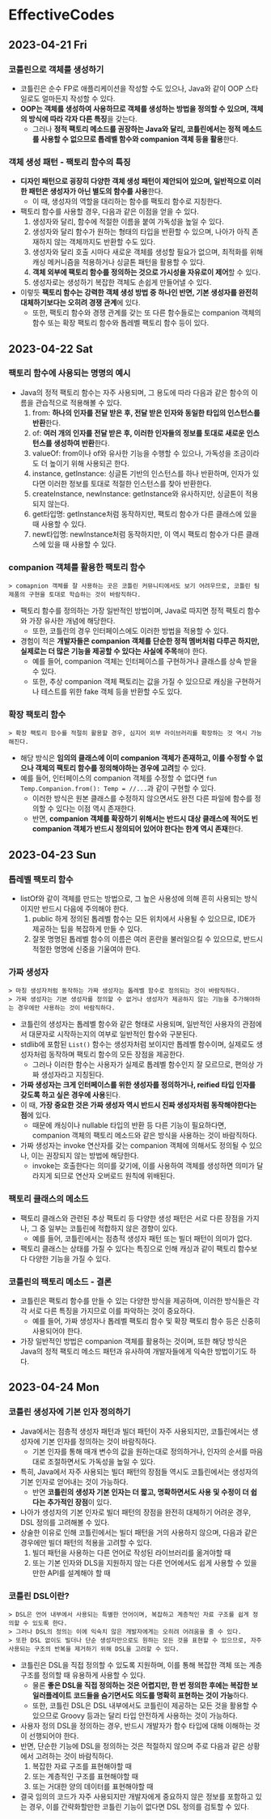 # EffectiveCodes
## 2023-04-21 Fri
### 코틀린으로 객체를 생성하기
* 코틀린은 순수 FP로 애플리케이션을 작성할 수도 있으나, Java와 같이 OOP 스타일로도 얼마든지 작성할 수 있다.
* **OOP는 객체를 생성하여 사용하므로 객체를 생성하는 방법을 정의할 수 있으며, 객체의 방식에 따라 각자 다른 특징**을 갖는다.
  * 그러나 **정적 팩토리 메소드를 권장하는 Java와 달리, 코틀린에서는 정적 메소드를 사용할 수 없으므로 톱레벨 함수와 companion 객체 등을 활용**한다.

### 객체 생성 패턴 - 팩토리 함수의 특징
* **디자인 패턴으로 굉장히 다양한 객체 생성 패턴이 제안되어 있으며, 일반적으로 이러한 패턴은 생성자가 아닌 별도의 함수를 사용**한다.
  * 이 때, 생성자의 역할을 대리하는 함수를 팩토리 함수로 지칭한다.
* 팩토리 함수를 사용할 경우, 다음과 같은 이점을 얻을 수 있다.
  1. 생성자와 달리, 함수에 적절한 이름을 붙여 가독성을 높일 수 있다.
  2. 생성자와 달리 함수가 원하는 형태의 타입을 반환할 수 있으며, 나아가 아직 존재하지 않는 객체까지도 반환할 수도 있다.
  3. 생성자와 달리 호출 시마다 새로운 객체를 생성할 필요가 없으며, 최적화를 위해 캐싱 메커니즘을 적용하거나 싱글톤 패턴을 활용할 수 있다.
  4. **객체 외부에 팩토리 함수를 정의하는 것으로 가시성을 자유로이 제어**할 수 있다.
  5. 생성자로는 생성하기 복잡한 객체도 손쉽게 만들어낼 수 있다.
* 이렇듯 **팩토리 함수는 강력한 객체 생성 방법 중 하나인 반면, 기본 생성자를 완전히 대체하기보다는 오히려 경쟁 관계**에 있다.
  * 또한, 팩토리 함수와 경쟁 관계를 갖는 또 다른 함수들로는 companion 객체의 함수 또는 확장 팩토리 함수와 톱레벨 팩토리 함수 등이 있다.

## 2023-04-22 Sat
### 팩토리 함수에 사용되는 명명의 예시
* Java의 정적 팩토리 함수는 자주 사용되며, 그 용도에 따라 다음과 같은 함수의 이름을 관습적으로 적용해볼 수 있다.
  1. from: **하나의 인자를 전달 받은 후, 전달 받은 인자와 동일한 타입의 인스턴스를 반환**한다.
  2. of: **여러 개의 인자를 전달 받은 후, 이러한 인자들의 정보를 토대로 새로운 인스턴스를 생성하여 반환**한다.
  3. valueOf: from이나 of와 유사한 기능을 수행할 수 있으나, 가독성을 조금이라도 더 높이기 위해 사용되곤 한다.
  4. instance, getInstance: 싱글톤 기반의 인스턴스를 하나 반환하며, 인자가 있다면 이러한 정보를 토대로 적절한 인스턴스를 찾아 반환한다.
  5. createInstance, newInstance: getInstance와 유사하지만, 싱글톤이 적용되지 않는다.
  6. get타입명: getInstance처럼 동작하지만, 팩토리 함수가 다른 클래스에 있을 때 사용할 수 있다.
  7. new타입명: newInstance처럼 동작하지만, 이 역시 팩토리 함수가 다른 클래스에 있을 때 사용할 수 있다.

### companion 객체를 활용한 팩토리 함수
```
> comapnion 객체를 잘 사용하는 곳은 코틀린 커뮤니티에서도 보기 어려우므로, 코틀린 팀 제품의 구현을 토대로 학습하는 것이 바람직하다.
```
* 팩토리 함수를 정의하는 가장 일반적인 방법이며, Java로 따지면 정적 팩토리 함수와 가장 유사한 개념에 해당한다.
  * 또한, 코틀린의 경우 인터페이스에도 이러한 방법을 적용할 수 있다.
* 경험이 적은 **개발자들은 companion 객체를 단순한 정적 멤버처럼 다루곤 하지만, 실제로는 더 많은 기능을 제공할 수 있다는 사실에 주목**해야 한다.
  * 예를 들어, companion 객체는 인터페이스를 구현하거나 클래스를 상속 받을 수 있다.
  * 또한, 추상 companion 객체 팩토리는 값을 가질 수 있으므로 캐싱을 구현하거나 테스트를 위한 fake 객체 등을 반환할 수도 있다.

### 확장 팩토리 함수
```
> 확장 팩토리 함수를 적절히 활용할 경우, 심지어 외부 라이브러리를 확장하는 것 역시 가능해진다.
```
* 해당 방식은 **임의의 클래스에 이미 companion 객체가 존재하고, 이를 수정할 수 없으나 객체의 팩토리 함수를 정의해야하는 경우에 고려**할 수 있다.
* 예를 들어, 인터페이스의 companion 객체를 수정할 수 없다면 `fun Temp.Companion.from(): Temp = //...`과 같이 구현할 수 있다.
  * 이러한 방식은 원본 클래스를 수정하지 않으면서도 완전 다른 파일에 함수를 정의할 수 있다는 이점 역시 존재한다.
  * 반면, **companion 객체를 확장하기 위해서는 반드시 대상 클래스에 적어도 빈 companion 객체가 반드시 정의되어 있어야 한다는 한계 역시 존재**한다.

## 2023-04-23 Sun
### 톱레벨 팩토리 함수
* listOf와 같이 객체를 만드는 방법으로, 그 높은 사용성에 의해 흔히 사용되는 방식이지만 반드시 다음에 주의해야 한다.
  1. public 하게 정의된 톱레벨 함수는 모든 위치에서 사용될 수 있으므로, IDE가 제공하는 팁을 복잡하게 만들 수 있다.
  2. 잘못 명명된 톱레벨 함수의 이름은 여러 혼란을 불러일으킬 수 있으므로, 반드시 적절한 명명에 신중을 기울여야 한다.

### 가짜 생성자
```
> 마칭 생성자처럼 동작하는 가짜 생성자는 톱레벨 함수로 정의되는 것이 바람직하다.
> 가짜 생성자는 기본 생성자를 정의할 수 없거나 생성자가 제공하지 않는 기능을 추가해야하는 경우에만 사용하는 것이 바람직하다. 
```
* 코틀린의 생성자는 톱레벨 함수와 같은 형태로 사용되며, 일반적인 사용자의 관점에서 대문자로 시작하는지의 여부로 일반적인 함수와 구분된다.
* stdlib에 포함된 `List()` 함수는 생성자처럼 보이지만 톱레벨 함수이며, 실제로도 생성자처럼 동작하며 팩토리 함수의 모든 장점을 제공한다.
  * 그러나 이러한 함수는 사용자가 실제로 톱레벨 함수인지 잘 모르므로, 편의상 가짜 생성자라고 지칭된다.
* **가짜 생성자는 크게 인터페이스를 위한 생성자를 정의하거나, reified 타입 인자를 갖도록 하고 싶은 경우에 사용**된다.
* 이 때, **가장 중요한 것은 가짜 생성자 역시 반드시 진짜 생성자처럼 동작해야한다는 점**에 있다.
  * 때문에 캐싱이나 nullable 타입의 반환 등 다른 기능이 필요하다면, companion 객체의 팩토리 메소드와 같은 방식을 사용하는 것이 바람직하다.
* 가짜 생성자는 invoke 연산자를 갖는 companion 객체에 의해서도 정의될 수 있으나, 이는 권장되지 않는 방법에 해당한다.
  * invoke는 호출한다는 의미를 갖기에, 이를 사용하여 객체를 생성하면 의미가 달라지게 되므로 연산자 오버로드 원칙에 위배된다.

### 팩토리 클래스의 메소드
* 팩토리 클래스와 관련된 추상 팩토리 등 다양한 생성 패턴은 서로 다른 장점을 가지나, 그 중 일부는 코틀린에 적합하지 않은 경향이 있다.
  * 예를 들어, 코틀린에서는 점층적 생성자 패턴 또는 빌더 패턴이 의미가 없다.
* 팩토리 클래스는 상태를 가질 수 있다는 특징으로 인해 캐싱과 같이 팩토리 함수보다 다양한 기능을 가질 수 있다.

### 코틀린의 팩토리 메소드 - 결론
* 코틀린은 팩토리 함수를 만들 수 있는 다양한 방식을 제공하며, 이러한 방식들은 각각 서로 다른 특징을 가지므로 이를 파악하는 것이 중요하다.
  * 예를 들어, 가짜 생성자나 톱레벨 팩토리 함수 및 확장 팩토리 함수 등은 신중히 사용되어야 한다.
* 가장 일반적인 방법은 companion 객체를 활용하는 것이며, 또한 해당 방식은 Java의 정적 팩토리 메소드 패턴과 유사하여 개발자들에게 익숙한 방법이기도 하다.

## 2023-04-24 Mon
### 코틀린 생성자에 기본 인자 정의하기
* Java에서는 점층적 생성자 패턴과 빌더 패턴이 자주 사용되지만, 코틀린에서는 생성자에 기본 인자를 정의하는 것이 바람직하다.
  * 기본 인자를 통해 매개 변수의 값을 원하는대로 정의하거나, 인자의 순서를 마음대로 조절하면서도 가독성을 높일 수 있다.
* 특히, Java에서 자주 사용되는 빌더 패턴의 장점들 역시도 코틀린에서는 생성자의 기본 인자로 얻어내는 것이 가능하다.
  * 반면 **코틀린의 생성자 기본 인자는 더 짧고, 명확하면서도 사용 및 수정이 더 쉽다는 추가적인 장점**이 있다.
* 나아가 생성자의 기본 인자로 빌더 패턴의 장점을 완전히 대체하기 어려운 경우, DSL 정의를 고려해볼 수 있다.
* 상술한 이유로 인해 코틀린에서는 빌더 패턴을 거의 사용하지 않으며, 다음과 같은 경우에만 빌더 패턴의 적용을 고려할 수 있다.
  1. 빌더 패턴을 사용하는 다른 언어로 작성된 라이브러리를 옮겨야할 때
  2. 또는 기본 인자와 DLS을 지원하지 않는 다른 언어에서도 쉽게 사용할 수 있을만한 API를 설계해야 할 때

### 코틀린 DSL이란?
```
> DSL은 언어 내부에서 사용되는 특별한 언어이며, 복잡하고 계층적인 자료 구조를 쉽게 정의할 수 있도록 한다.
> 그러나 DSL의 정의는 이에 익숙치 않은 개발자에게는 오히려 어려움을 줄 수 있다.
> 또한 DSL 없이도 빌더나 단순 생성자만으로도 원하는 모든 것을 표현할 수 있으므로, 자주 사용되는 구조의 반복을 제거하기 위해 DSL을 고려할 수 있다.
```
* 코틀린은 DSL을 직접 정의할 수 있도록 지원하며, 이를 통해 복잡한 객체 또는 계층 구조를 정의할 때 유용하게 사용할 수 있다.
  * 물론 **좋은 DSL을 직접 정의하는 것은 어렵지만, 한 번 정의한 후에는 복잡한 보일러플레이트 코드들을 숨기면서도 의도를 명확히 표현하는 것이 가능**하다.
  * 또한, 코틀린 DSL은 DSL 내부에서도 코틀린이 제공하는 모든 것을 활용할 수 있으므로 Groovy 등과는 달리 타입 안전하게 사용하는 것이 가능하다.
* 사용자 정의 DSL을 정의하는 경우, 반드시 개발자가 함수 타입에 대해 이해하는 것이 선행되어야 한다.
* 반면, 단순한 기능에 DSL을 정의하는 것은 적절하지 않으며 주로 다음과 같은 상황에서 고려하는 것이 바람직하다.
  1. 복잡한 자료 구조를 표현해야할 때
  2. 또는 계층적인 구조를 표현해야할 때
  3. 또는 거대한 양의 데이터를 표현해야할 때
* 결국 임의의 코드가 자주 사용되지만 개발자에게 중요하지 않은 정보를 포함하고 있는 경우, 이를 간략화할만한 코틀린 기능이 없다면 DSL 정의를 검토할 수 있다.